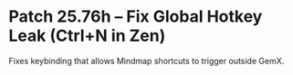 # Patch 25.76h – Fix Global Hotkey Leak (Ctrl+N in Zen)

Fixes keybinding that allows Mindmap shortcuts to trigger outside GemX.
